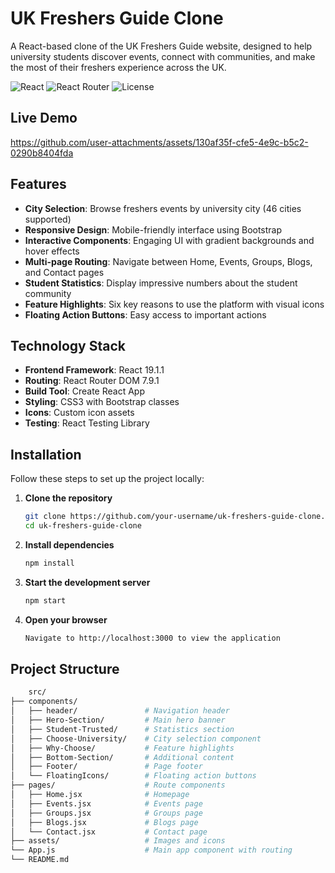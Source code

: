 # UK Freshers Guide Clone

A React-based clone of the UK Freshers Guide website, designed to help university students discover events, connect with communities, and make the most of their freshers experience across the UK.

![React](https://img.shields.io/badge/React-19.1.1-blue)
![React Router](https://img.shields.io/badge/React_Router-7.9.1-orange)
![License](https://img.shields.io/badge/License-MIT-green)

##  Live Demo

https://github.com/user-attachments/assets/130af35f-cfe5-4e9c-b5c2-0290b8404fda


##  Features

- **City Selection**: Browse freshers events by university city (46 cities supported)
- **Responsive Design**: Mobile-friendly interface using Bootstrap
- **Interactive Components**: Engaging UI with gradient backgrounds and hover effects
- **Multi-page Routing**: Navigate between Home, Events, Groups, Blogs, and Contact pages
- **Student Statistics**: Display impressive numbers about the student community
- **Feature Highlights**: Six key reasons to use the platform with visual icons
- **Floating Action Buttons**: Easy access to important actions

##  Technology Stack

- **Frontend Framework**: React 19.1.1
- **Routing**: React Router DOM 7.9.1
- **Build Tool**: Create React App
- **Styling**: CSS3 with Bootstrap classes
- **Icons**: Custom icon assets
- **Testing**: React Testing Library

##  Installation

Follow these steps to set up the project locally:

1. **Clone the repository**
   ```bash
   git clone https://github.com/your-username/uk-freshers-guide-clone.git
   cd uk-freshers-guide-clone

2. **Install dependencies**
   ```bash
   npm install

3. **Start the development server**
   ```bash
   npm start

4. **Open your browser**
   ```bash
   Navigate to http://localhost:3000 to view the application

## Project Structure

```bash
	src/
├── components/
│   ├── header/               # Navigation header
│   ├── Hero-Section/         # Main hero banner
│   ├── Student-Trusted/      # Statistics section
│   ├── Choose-University/    # City selection component
│   ├── Why-Choose/           # Feature highlights
│   ├── Bottom-Section/       # Additional content
│   ├── Footer/               # Page footer
│   └── FloatingIcons/        # Floating action buttons
├── pages/                    # Route components
│   ├── Home.jsx              # Homepage
│   ├── Events.jsx            # Events page
│   ├── Groups.jsx            # Groups page
│   ├── Blogs.jsx             # Blogs page
│   └── Contact.jsx           # Contact page
├── assets/                   # Images and icons
└── App.js                    # Main app component with routing
└── README.md


   
